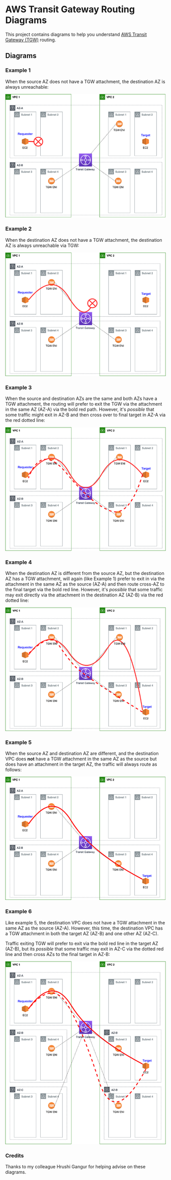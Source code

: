 # AWS Transit Gateway Routing Diagrams

This project contains diagrams to help you understand [AWS Transit Gateway (TGW)](https://aws.amazon.com/transit-gateway/) routing.

## Diagrams

### Example 1

When the source AZ does not have a TGW attachment, the destination AZ is always unreachable:

![example 1](example-1.png)

### Example 2

When the destination AZ does not have a TGW attachment, the destination AZ is always unreachable via TGW:

![example 2](example2.png)

### Example 3

When the source and destination AZs are the same and both AZs have a TGW attachment, the routing will prefer to exit the TGW via the attachment in the same AZ (AZ-A) via the bold red path. However, it's *possible* that some traffic might exit in AZ-B and then cross over to final target in AZ-A via the red dotted line:

![example 3](example3.png)

### Example 4

When the destination AZ is different from the source AZ, but the destination AZ has a TGW attachment, will again (like Example 1) prefer to exit in via the attachment in the same AZ as the source (AZ-A) and then route cross-AZ to the final target via the bold red line. However, it's *possible* that some traffic may exit directly via the attachment in the destination AZ (AZ-B) via the red dotted line:

![example 4](example4.png)

### Example 5

When the source AZ and destination AZ are different, and the destination VPC does **not** have a TGW attachment in the same AZ as the source but does have an attachment in the target AZ, the traffic will always route as follows:

![example 5](example5.png)

### Example 6

Like example 5, the destination VPC does not have a TGW attachment in the same AZ as the source (AZ-A). However, this time, the destination VPC has a TGW attachment in both the target AZ (AZ-B) and one other AZ (AZ-C).

Traffic exiting TGW will prefer to exit via the bold red line in the target AZ (AZ-B), but its *possible* that some traffic may exit in AZ-C via the dotted red line and then cross AZs to the final target in AZ-B:

![example 6](example6.png)


### Credits

Thanks to my colleague Hrushi Gangur for helping advise on these diagrams.
